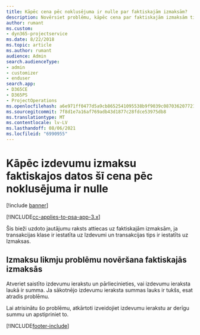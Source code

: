 ```yaml
---
title: Kāpēc cena pēc noklusējuma ir nulle par faktiskajām izmaksām?
description: Novērsiet problēmu, kāpēc cena par faktiskajām izmaksām tiek pēc noklusējuma iestatīta uz 0.
author: rumant
ms.custom:
- dyn365-projectservice
ms.date: 8/22/2018
ms.topic: article
ms.author: rumant
audience: Admin
search.audienceType:
- admin
- customizer
- enduser
search.app:
- D365CE
- D365PS
- ProjectOperations
ms.openlocfilehash: a6e971ff0477d5a9cb8652541095538b9f9039c0870362077218df609871ed4f
ms.sourcegitcommit: 7f8d1e7a16af769adb43d1877c28fdce53975db8
ms.translationtype: MT
ms.contentlocale: lv-LV
ms.lasthandoff: 08/06/2021
ms.locfileid: "6990955"
---
```

# <a name="why-is-the-price-defaulting-to-zero-on-expense-cost-actuals"></a>Kāpēc izdevumu izmaksu faktiskajos datos šī cena pēc noklusējuma ir nulle

[!include [banner](../includes/psa-now-project-operations.md)]

[!INCLUDE[cc-applies-to-psa-app-3.x](../includes/cc-applies-to-psa-app-3x.md)]

Šis bieži uzdoto jautājumu raksts attiecas uz faktiskajām izmaksām, ja transakcijas klase ir iestatīta uz Izdevumi un transakcijas tips ir iestatīts uz Izmaksas.

## <a name="troubleshooting-cost-rates-on-expense-cost-actuals"></a>Izmaksu likmju problēmu novēršana faktiskajās izmaksās

Atveriet saistīto izdevumu ierakstu un pārliecinieties, vai izdevumu ieraksta laukā ir summa. Ja sākotnējo izdevumu ieraksta summas lauks ir tukšs, esat atradis problēmu.
 
Lai atrisinātu šo problēmu, atkārtoti izveidojiet izdevumu ierakstu ar derīgu summu un apstipriniet to.


[!INCLUDE[footer-include](../includes/footer-banner.md)]